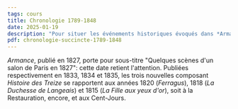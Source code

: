 ```yaml
---
tags: cours
title: Chronologie 1789-1848
date: 2025-01-19
description: "Pour situer les événements historiques évoqués dans *Armance* et *Histoire des Treize*"
pdf: chronologie-succincte-1789-1848
---
```


*Armance*, publié en 1827, porte pour sous-titre "Quelques scènes d'un salon de Paris en 1827": cette date retient l'attention.
Publiées respectivement en 1833, 1834 et 1835, les trois nouvelles composant *Histoire des Treize* se rapportent aux années 1820 (*Ferragus*), 1818 (*La Duchesse de Langeais*) et 1815 (*La Fille aux yeux d'or*), soit à la Restauration, encore, et aux Cent-Jours. 
